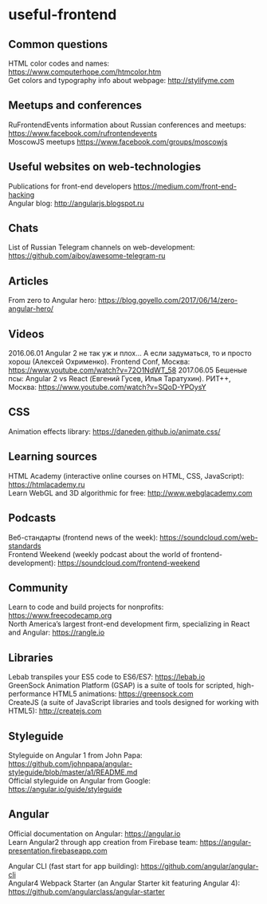 # useful-frontend

## Common questions
HTML color codes and names: https://www.computerhope.com/htmcolor.htm  
Get colors and typography info about webpage: http://stylifyme.com 

## Meetups and conferences
RuFrontendEvents information about Russian conferences and meetups: https://www.facebook.com/rufrontendevents  
MoscowJS meetups https://www.facebook.com/groups/moscowjs

## Useful websites on web-technologies
Publications for front-end developers https://medium.com/front-end-hacking  
Angular blog: http://angularjs.blogspot.ru

## Chats
List of Russian Telegram channels on web-development: https://github.com/aiboy/awesome-telegram-ru

## Articles
From zero to Angular hero: https://blog.goyello.com/2017/06/14/zero-angular-hero/

## Videos
2016.06.01 Angular 2 не так уж и плох... А если задуматься, то и просто хорош (Алексей Охрименко). Frontend Conf, Москва: https://www.youtube.com/watch?v=72O1NdWT_58
2017.06.05 Бешеные псы: Angular 2 vs React (Евгений Гусев, Илья Таратухин). РИТ++, Москва: https://www.youtube.com/watch?v=SQoD-YPOysY

## CSS
Animation effects library: https://daneden.github.io/animate.css/

## Learning sources
HTML Academy (interactive online courses on HTML, CSS, JavaScript): https://htmlacademy.ru  
Learn WebGL and 3D algorithmic for free: http://www.webglacademy.com

## Podcasts
Веб-стандарты (frontend news of the week): https://soundcloud.com/web-standards  
Frontend Weekend (weekly podcast about the world of frontend-development): https://soundcloud.com/frontend-weekend

## Community
Learn to code and build projects for nonprofits: https://www.freecodecamp.org  
North America’s largest front-end development firm, specializing in React and Angular: https://rangle.io

## Libraries
Lebab transpiles your ES5 code to ES6/ES7: https://lebab.io  
GreenSock Animation Platform (GSAP) is a suite of tools for scripted, high-performance HTML5 animations: https://greensock.com  
CreateJS (a suite of JavaScript libraries and tools designed for working with HTML5): http://createjs.com  

## Styleguide
Styleguide on Angular 1 from John Papa: https://github.com/johnpapa/angular-styleguide/blob/master/a1/README.md  
Official styleguide on Angular from Google: https://angular.io/guide/styleguide

## Angular
Official documentation on Angular: https://angular.io  
Learn Angular2 through app creation from Firebase team: https://angular-presentation.firebaseapp.com  

Angular CLI (fast start for app building): https://github.com/angular/angular-cli  
Angular4 Webpack Starter (an Angular Starter kit featuring Angular 4): https://github.com/angularclass/angular-starter
